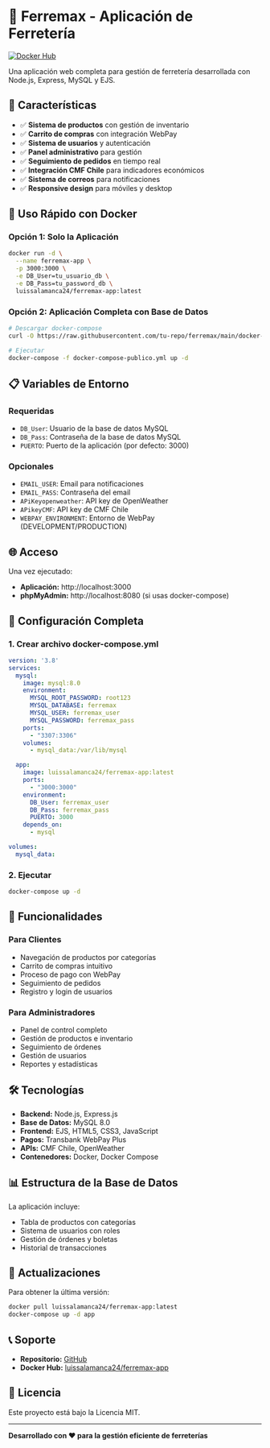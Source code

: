 # 🏪 Ferremax - Aplicación de Ferretería

[![Docker Hub](https://img.shields.io/badge/Docker%20Hub-ferremax--app-blue?logo=docker)](https://hub.docker.com/r/luissalamanca24/ferremax-app)

Una aplicación web completa para gestión de ferretería desarrollada con Node.js, Express, MySQL y EJS.

## 🚀 Características

- ✅ **Sistema de productos** con gestión de inventario
- ✅ **Carrito de compras** con integración WebPay
- ✅ **Sistema de usuarios** y autenticación
- ✅ **Panel administrativo** para gestión
- ✅ **Seguimiento de pedidos** en tiempo real
- ✅ **Integración CMF Chile** para indicadores económicos
- ✅ **Sistema de correos** para notificaciones
- ✅ **Responsive design** para móviles y desktop

## 🐳 Uso Rápido con Docker

### Opción 1: Solo la Aplicación
```bash
docker run -d \
  --name ferremax-app \
  -p 3000:3000 \
  -e DB_User=tu_usuario_db \
  -e DB_Pass=tu_password_db \
  luissalamanca24/ferremax-app:latest
```

### Opción 2: Aplicación Completa con Base de Datos
```bash
# Descargar docker-compose
curl -O https://raw.githubusercontent.com/tu-repo/ferremax/main/docker-compose-publico.yml

# Ejecutar
docker-compose -f docker-compose-publico.yml up -d
```

## 📋 Variables de Entorno

### Requeridas
- `DB_User`: Usuario de la base de datos MySQL
- `DB_Pass`: Contraseña de la base de datos MySQL
- `PUERTO`: Puerto de la aplicación (por defecto: 3000)

### Opcionales
- `EMAIL_USER`: Email para notificaciones
- `EMAIL_PASS`: Contraseña del email
- `APiKeyopenweather`: API key de OpenWeather
- `APikeyCMF`: API key de CMF Chile
- `WEBPAY_ENVIRONMENT`: Entorno de WebPay (DEVELOPMENT/PRODUCTION)

## 🌐 Acceso

Una vez ejecutado:
- **Aplicación:** http://localhost:3000
- **phpMyAdmin:** http://localhost:8080 (si usas docker-compose)

## 🔧 Configuración Completa

### 1. Crear archivo docker-compose.yml
```yaml
version: '3.8'
services:
  mysql:
    image: mysql:8.0
    environment:
      MYSQL_ROOT_PASSWORD: root123
      MYSQL_DATABASE: ferremax
      MYSQL_USER: ferremax_user
      MYSQL_PASSWORD: ferremax_pass
    ports:
      - "3307:3306"
    volumes:
      - mysql_data:/var/lib/mysql

  app:
    image: luissalamanca24/ferremax-app:latest
    ports:
      - "3000:3000"
    environment:
      DB_User: ferremax_user
      DB_Pass: ferremax_pass
      PUERTO: 3000
    depends_on:
      - mysql

volumes:
  mysql_data:
```

### 2. Ejecutar
```bash
docker-compose up -d
```

## 📱 Funcionalidades

### Para Clientes
- Navegación de productos por categorías
- Carrito de compras intuitivo
- Proceso de pago con WebPay
- Seguimiento de pedidos
- Registro y login de usuarios

### Para Administradores
- Panel de control completo
- Gestión de productos e inventario
- Seguimiento de órdenes
- Gestión de usuarios
- Reportes y estadísticas

## 🛠️ Tecnologías

- **Backend:** Node.js, Express.js
- **Base de Datos:** MySQL 8.0
- **Frontend:** EJS, HTML5, CSS3, JavaScript
- **Pagos:** Transbank WebPay Plus
- **APIs:** CMF Chile, OpenWeather
- **Contenedores:** Docker, Docker Compose

## 📊 Estructura de la Base de Datos

La aplicación incluye:
- Tabla de productos con categorías
- Sistema de usuarios con roles
- Gestión de órdenes y boletas
- Historial de transacciones

## 🔄 Actualizaciones

Para obtener la última versión:
```bash
docker pull luissalamanca24/ferremax-app:latest
docker-compose up -d app
```

## 📞 Soporte

- **Repositorio:** [GitHub](https://github.com/tu-usuario/ferremax)
- **Docker Hub:** [luissalamanca24/ferremax-app](https://hub.docker.com/r/luissalamanca24/ferremax-app)

## 📄 Licencia

Este proyecto está bajo la Licencia MIT.

---

**Desarrollado con ❤️ para la gestión eficiente de ferreterías** 